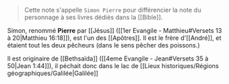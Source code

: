> Cette note s'appelle `Simon Pierre` pour différencier la note du personnage à ses livres dédiés dans la [[Bible]].

Simon, renommé **Pierre** par [[Jésus]] ([[1er Evangile - Matthieu#Versets 13 à 20|Matthieu 16:18]]), est l'un des [[Apôtres]].
Il est le frère d'[[André]], et étaient tout les deux pêcheurs (dans le sens pêcher des poissons.)

Il est originaire de [[Bethsaïda]] ([[4eme Evangile - Jean#Versets 35 à 50|Jean 1:44]]), il péchait donc dans le lac de [[Lieux historiques/Régions géographiques/Galilée|Galilée]]